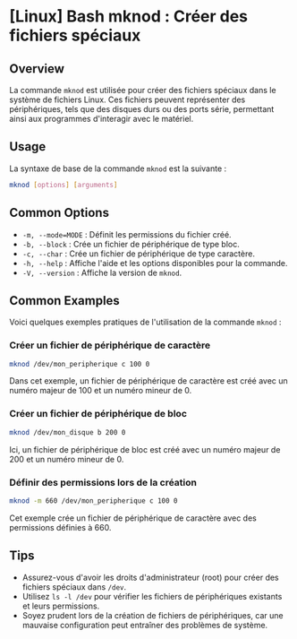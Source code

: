 # [Linux] Bash mknod : Créer des fichiers spéciaux

## Overview
La commande `mknod` est utilisée pour créer des fichiers spéciaux dans le système de fichiers Linux. Ces fichiers peuvent représenter des périphériques, tels que des disques durs ou des ports série, permettant ainsi aux programmes d'interagir avec le matériel.

## Usage
La syntaxe de base de la commande `mknod` est la suivante :

```bash
mknod [options] [arguments]
```

## Common Options
- `-m, --mode=MODE` : Définit les permissions du fichier créé.
- `-b, --block` : Crée un fichier de périphérique de type bloc.
- `-c, --char` : Crée un fichier de périphérique de type caractère.
- `-h, --help` : Affiche l'aide et les options disponibles pour la commande.
- `-V, --version` : Affiche la version de `mknod`.

## Common Examples
Voici quelques exemples pratiques de l'utilisation de la commande `mknod` :

### Créer un fichier de périphérique de caractère
```bash
mknod /dev/mon_peripherique c 100 0
```
Dans cet exemple, un fichier de périphérique de caractère est créé avec un numéro majeur de 100 et un numéro mineur de 0.

### Créer un fichier de périphérique de bloc
```bash
mknod /dev/mon_disque b 200 0
```
Ici, un fichier de périphérique de bloc est créé avec un numéro majeur de 200 et un numéro mineur de 0.

### Définir des permissions lors de la création
```bash
mknod -m 660 /dev/mon_peripherique c 100 0
```
Cet exemple crée un fichier de périphérique de caractère avec des permissions définies à 660.

## Tips
- Assurez-vous d'avoir les droits d'administrateur (root) pour créer des fichiers spéciaux dans `/dev`.
- Utilisez `ls -l /dev` pour vérifier les fichiers de périphériques existants et leurs permissions.
- Soyez prudent lors de la création de fichiers de périphériques, car une mauvaise configuration peut entraîner des problèmes de système.